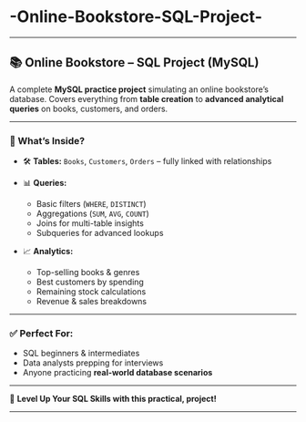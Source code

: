 # -Online-Bookstore-SQL-Project-


---

## 📚 Online Bookstore – SQL Project (MySQL)

A complete **MySQL practice project** simulating an online bookstore’s database.
Covers everything from **table creation** to **advanced analytical queries** on books, customers, and orders.

---

### 🚀 What’s Inside?

* 🛠 **Tables:** `Books`, `Customers`, `Orders` – fully linked with relationships
* 📊 **Queries:**

  * Basic filters (`WHERE`, `DISTINCT`)
  * Aggregations (`SUM`, `AVG`, `COUNT`)
  * Joins for multi-table insights
  * Subqueries for advanced lookups
* 📈 **Analytics:**

  * Top-selling books & genres
  * Best customers by spending
  * Remaining stock calculations
  * Revenue & sales breakdowns

---

### ✅ Perfect For:

* SQL beginners & intermediates
* Data analysts prepping for interviews
* Anyone practicing **real-world database scenarios**

---

🎯 **Level Up Your SQL Skills with this practical, project!**

---





